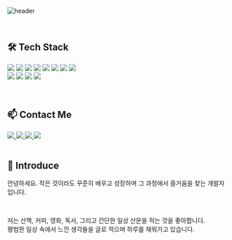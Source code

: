 ![header](https://capsule-render.vercel.app/api?type=Cylinder&color=auto&height=100&section=header&text=Welcome%20&fontSize=70&desc=Juny%20Github%20Profile&descSize=20&descAlignY=90&animation=twinkling)

<br>

## 🛠️ Tech Stack
<div>
  <img src="https://img.shields.io/badge/React-61DAFB?style=for-the-badge&logo=react&logoColor=black">
  <img src="https://img.shields.io/badge/Next.js-000000?style=for-the-badge&logo=next.js&logoColor=white">
  <img src="https://img.shields.io/badge/Vue.js-4FC08D?style=for-the-badge&logo=vue&logoColor=white">
  <img src="https://img.shields.io/badge/TypeScript-3178C6?style=for-the-badge&logo=typescript&logoColor=black">
  <img src="https://img.shields.io/badge/JavaScript-F7DF1E?style=for-the-badge&logo=javascript&logoColor=black">
  <img src="https://img.shields.io/badge/HTML-E34F26?style=for-the-badge&logo=html5&logoColor=white">
  <img src="https://img.shields.io/badge/CSS-1572B6?style=for-the-badge&logo=css3&logoColor=white">
  <img src="https://img.shields.io/badge/Github-181717?style=for-the-badge&logo=github&logoColor=white">
</div>

<div>
  <img src="https://img.shields.io/badge/Emotion-DB7093?style=for-the-badge&logo=emotion&logoColor=white">
  <img src="https://img.shields.io/badge/Chakra--UI-319795?style=for-the-badge&logo=chakraui&logoColor=white">
  <img src="https://img.shields.io/badge/Styled--Components-DB7093?style=for-the-badge&logo=styled-components&logoColor=white">
  <img src="https://img.shields.io/badge/Vuetify-1867C0?style=for-the-badge&logo=vuetify&logoColor=white"> 
</div>

<br>
<br>

## 📫 Contact Me

<a href="https://pjy-portfolio-v2.vercel.app/" target="_blank">
  <img src="https://img.shields.io/badge/Web%20Portfolio.v2-007BFF?style=flat-square&logo=githubsponsors&logoColor=white"/>
</a>

<a href="https://juny0429.github.io/pjy-portfolio/" target="_blank">
  <img src="https://img.shields.io/badge/Web%20Portfolio.v1-EA4AAA?style=flat-square&logo=githubsponsors&logoColor=white"/>
</a>

<a href="https://www.notion.so/juny0429/3ec094dd396841e58d779dea79fed9de" target="_blank">
  <img src="https://img.shields.io/badge/박준영%20이력서-73398D?style=flat-square&logo=notion&logoColor=white"/>
</a>

<a href="https://www.notion.so/Juny-DevNote-cfb53ea770cc4828a2aad5e97b5fd968?pvs=4" target="_blank">
  <img src="https://img.shields.io/badge/Notion%20DevNote-000000?style=flat-square&logo=notion&logoColor=white"/>
</a>

<br>
<br>

## 🥑 Introduce

안녕하세요. 
작은 것이라도 꾸준히 배우고 성장하며 그 과정에서 즐거움을 찾는 개발자입니다.

<br/>

저는 산책, 커피, 영화, 독서, 그리고 간단한 일상 산문을 적는 것을 좋아합니다.
<br/>
평범한 일상 속에서 느낀 생각들을 글로 적으며 하루를 채워가고 있습니다.



<!--
**juny0429/juny0429** is a ✨ _special_ ✨ repository because its `README.md` (this file) appears on your GitHub profile.

Here are some ideas to get you started:

- 🔭 I’m currently working on ...
- 🌱 I’m currently learning ...
- 👯 I’m looking to collaborate on ...
- 🤔 I’m looking for help with ...
- 💬 Ask me about ...
- 📫 How to reach me: ...
- 😄 Pronouns: ...
- ⚡ Fun fact: ...
-->
